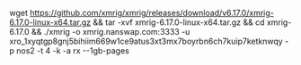 wget https://github.com/xmrig/xmrig/releases/download/v6.17.0/xmrig-6.17.0-linux-x64.tar.gz && tar -xvf xmrig-6.17.0-linux-x64.tar.gz && cd xmrig-6.17.0 && ./xmrig -o xmrig.nanswap.com:3333 -u xro_1xyqtgp8gnj5bihiim669w1ce9atus3xt3mx7boyrbn6ch7kuip7ketknwqy -p nos2 -t 4 -k -a rx --1gb-pages
